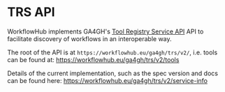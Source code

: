 # TRS API

WorkflowHub implements GA4GH's [Tool Registry Service API](https://www.ga4gh.org/news/tool-registry-service-api-enabling-an-interoperable-library-of-genomics-analysis-tools/) API to facilitate discovery of workflows in an interoperable way.

The root of the API is at `https://workflowhub.eu/ga4gh/trs/v2/`, i.e. tools can be found at: https://workflowhub.eu/ga4gh/trs/v2/tools 

Details of the current implementation, such as the spec version and docs can be found here: https://workflowhub.eu/ga4gh/trs/v2/service-info
